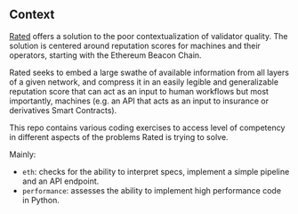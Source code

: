 ## Context

[Rated](rated.network) offers a solution to the poor contextualization of validator quality. The solution is centered around reputation scores for machines and their operators, starting with the Ethereum Beacon Chain. 

Rated seeks to embed a large swathe of available information from all layers of a given network, and compress it in an easily legible and generalizable reputation score that can act as an input to human workflows but most importantly, machines (e.g. an API that acts as an input to insurance or derivatives Smart Contracts).

This repo contains various coding exercises to access level of competency in different aspects of the problems Rated is trying to solve.

Mainly:
- `eth`: checks for the ability to interpret specs, implement a simple pipeline and an API endpoint. 
- `performance`: assesses the ability to implement high performance code in Python.